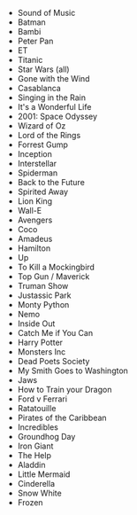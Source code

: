 - Sound of Music
- Batman
- Bambi
- Peter Pan
- ET
- Titanic
- Star Wars (all)
- Gone with the Wind
- Casablanca
- Singing in the Rain
- It's a Wonderful Life
- 2001: Space Odyssey
- Wizard of Oz
- Lord of the Rings
- Forrest Gump
- Inception
- Interstellar
- Spiderman
- Back to the Future
- Spirited Away
- Lion King
- Wall-E
- Avengers
- Coco
- Amadeus
- Hamilton
- Up
- To Kill a Mockingbird
- Top Gun / Maverick
- Truman Show
- Justassic Park
- Monty Python
- Nemo
- Inside Out
- Catch Me if You Can
- Harry Potter
- Monsters Inc
- Dead Poets Society
- My Smith Goes to Washington
- Jaws
- How to Train your Dragon
- Ford v Ferrari
- Ratatouille
- Pirates of the Caribbean
- Incredibles
- Groundhog Day
- Iron Giant
- The Help
- Aladdin
- Little Mermaid
- Cinderella
- Snow White
- Frozen